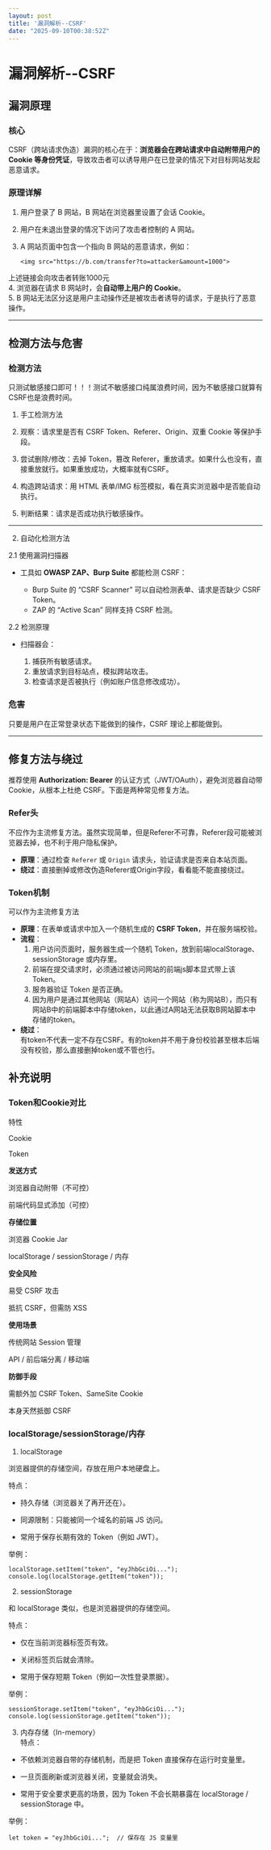 ```yaml
---
layout: post
title: '漏洞解析--CSRF'
date: "2025-09-10T00:38:52Z"
---
```

漏洞解析--CSRF
==========

漏洞原理
----

### 核心

CSRF（跨站请求伪造）漏洞的核心在于：**浏览器会在跨站请求中自动附带用户的 Cookie 等身份凭证**，导致攻击者可以诱导用户在已登录的情况下对目标网站发起恶意请求。

### 原理详解

1.  用户登录了 B 网站，B 网站在浏览器里设置了会话 Cookie。
    
2.  用户在未退出登录的情况下访问了攻击者控制的 A 网站。
    
3.  A 网站页面中包含一个指向 B 网站的恶意请求，例如：
    
        <img src="https://b.com/transfer?to=attacker&amount=1000">
        
    

上述链接会向攻击者转账1000元  
4\. 浏览器在请求 B 网站时，会**自动带上用户的 Cookie**。  
5\. B 网站无法区分这是用户主动操作还是被攻击者诱导的请求，于是执行了恶意操作。

* * *

检测方法与危害
-------

### 检测方法

只测试敏感接口即可！！！测试不敏感接口纯属浪费时间，因为不敏感接口就算有CSRF也是浪费时间。

1.  手工检测方法
    
2.  观察：请求里是否有 CSRF Token、Referer、Origin、双重 Cookie 等保护手段。
    
3.  尝试删除/修改：去掉 Token，篡改 Referer，重放请求。如果什么也没有，直接重放就行。如果重放成功，大概率就有CSRF。
    
4.  构造跨站请求：用 HTML 表单/IMG 标签模拟，看在真实浏览器中是否能自动执行。
    
5.  判断结果：请求是否成功执行敏感操作。
    

* * *

2.  自动化检测方法

2.1 使用漏洞扫描器

*   工具如 **OWASP ZAP、Burp Suite** 都能检测 CSRF：
    
    *   Burp Suite 的 “CSRF Scanner” 可以自动检测表单、请求是否缺少 CSRF Token。
    *   ZAP 的 “Active Scan” 同样支持 CSRF 检测。

2.2 检测原理

*   扫描器会：
    
    1.  捕获所有敏感请求。
    2.  重放请求到目标站点，模拟跨站攻击。
    3.  检查请求是否被执行（例如账户信息修改成功）。

### 危害

只要是用户在正常登录状态下能做到的操作，CSRF 理论上都能做到。

* * *

修复方法与绕过
-------

推荐使用 **Authorization: Bearer** 的认证方式（JWT/OAuth），避免浏览器自动带 Cookie，从根本上杜绝 CSRF。下面是两种常见修复方法。

### Refer头

不应作为主流修复方法。虽然实现简单，但是Referer不可靠，Referer段可能被浏览器去掉，也不利于用户隐私保护。

*   **原理**：通过检查 `Referer` 或 `Origin` 请求头，验证请求是否来自本站页面。
*   **绕过**：直接删掉或修改伪造Referer或Origin字段，看看能不能直接绕过。

### Token机制

可以作为主流修复方法

*   **原理**：在表单或请求中加入一个随机生成的 **CSRF Token**，并在服务端校验。
*   **流程**：
    1.  用户访问页面时，服务器生成一个随机 Token，放到前端localStorage、sessionStorage 或内存里。
    2.  前端在提交请求时，必须通过被访问网站的前端js脚本显式带上该 Token。
    3.  服务器验证 Token 是否正确。
    4.  因为用户是通过其他网站（网站A）访问一个网站（称为网站B），而只有网站B中的前端脚本中存储token，以此通过A网站无法获取B网站脚本中存储的token。
*   **绕过**：  
    有token不代表一定不存在CSRF。有的token并不用于身份校验甚至根本后端没有校验，那么直接删掉token或不管也行。

补充说明
----

### Token和Cookie对比

特性

Cookie

Token

**发送方式**

浏览器自动附带（不可控）

前端代码显式添加（可控）

**存储位置**

浏览器 Cookie Jar

localStorage / sessionStorage / 内存

**安全风险**

易受 CSRF 攻击

抵抗 CSRF，但需防 XSS

**使用场景**

传统网站 Session 管理

API / 前后端分离 / 移动端

**防御手段**

需额外加 CSRF Token、SameSite Cookie

本身天然抵御 CSRF

### localStorage/sessionStorage/内存

1.  localStorage

浏览器提供的存储空间，存放在用户本地硬盘上。

特点：

*   持久存储（浏览器关了再开还在）。
    
*   同源限制：只能被同一个域名的前端 JS 访问。
    
*   常用于保存长期有效的 Token（例如 JWT）。
    

举例：

    
    localStorage.setItem("token", "eyJhbGciOi...");
    console.log(localStorage.getItem("token"));
    

2.  sessionStorage

和 localStorage 类似，也是浏览器提供的存储空间。

特点：

*   仅在当前浏览器标签页有效。
    
*   关闭标签页后就会清除。
    
*   常用于保存短期 Token（例如一次性登录票据）。
    

举例：

    sessionStorage.setItem("token", "eyJhbGciOi...");
    console.log(sessionStorage.getItem("token"));
    

3.  内存存储（In-memory）  
    特点：

*   不依赖浏览器自带的存储机制，而是把 Token 直接保存在运行时变量里。
    
*   一旦页面刷新或浏览器关闭，变量就会消失。
    
*   常用于安全要求更高的场景，因为 Token 不会长期暴露在 localStorage / sessionStorage 中。
    

举例：

    let token = "eyJhbGciOi...";  // 保存在 JS 变量里